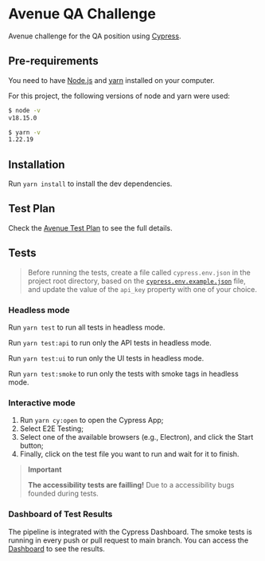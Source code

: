 # Avenue QA Challenge

Avenue challenge for the QA position using [Cypress](https://cypress.io).

## Pre-requirements

You need to have [Node.js](https://nodejs.org/) and [yarn](https://yarnpkg.com/) installed on your computer.

For this project, the following versions of node and yarn were used:

```sh
$ node -v
v18.15.0

$ yarn -v
1.22.19
```

## Installation

Run `yarn install` to install the dev dependencies.

## Test Plan

Check the [Avenue Test Plan](./testPlan.md) to see the full details.

## Tests

> Before running the tests, create a file called `cypress.env.json` in the project root directory, based on the [`cypress.env.example.json`](./cypress.env.example.json) file, and update the value of the `api_key` property with one of your choice.

### Headless mode

Run `yarn test` to run all tests in headless mode.

Run `yarn test:api` to run only the API tests in headless mode.

Run `yarn test:ui` to run only the UI tests in headless mode.

Run `yarn test:smoke` to run only the tests with smoke tags in headless mode.

### Interactive mode

1. Run `yarn cy:open` to open the Cypress App;
2. Select E2E Testing;
3. Select one of the available browsers (e.g., Electron), and click the Start button;
4. Finally, click on the test file you want to run and wait for it to finish.

> **Important**
>
> **The accessibility tests are failling!** Due to a accessibility bugs founded during tests.

### Dashboard of Test Results

The pipeline is integrated with the Cypress Dashboard. The smoke tests is running in every push or pull request to main branch. You can access the [Dashboard](https://cloud.cypress.io/projects/k5pkre/runs/) to see the results.


